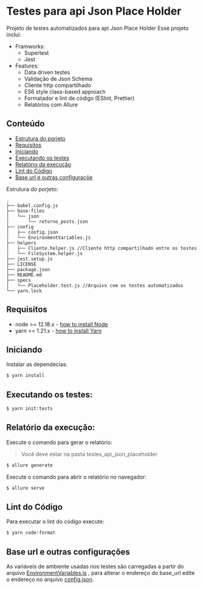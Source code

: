 # Testes para api Json Place Holder

Projeto de testes automatizados para api Json Place Holder
Esse projeto inclui:
- Framworks:
    - Supertest
    - Jest
- Features:
    - Data driven testes
    - Validação de Json Schema
    - Cliente http compartilhado 
    - ES6 style class-based approach
    - Formatador e lint de código (ESlint, Prettier)
    - Relatórios com Allure

## Conteúdo
- [Estrutura do porjeto](#Estrutura-do-porjeto)
- [Requisitos](#Requisitos)
- [Iniciando](#Iniciando)
- [Executando os testes](#Executando-os-testes)
- [Relatório da execução](#Relatório-da-execução)
- [Lint do Código](#Lint-do-Código)
- [Base url e outras configuraçõe](#Base-url-e-outras-configuraçõe)

Estrutura do porjeto:
```
.
├── babel.config.js
├── base-files
│   └── json
│       └── retorno_posts.json
├── config
│   ├── config.json
│   └── EnvironmentVariables.js
├── helpers
│   ├── Cliente.helper.js //Cliente http compartilhado entre os testes
│   └── FileSystem.helper.js
├── jest.setup.js
├── LICENSE
├── package.json
├── README.md
├── specs
│   └── Placeholder.test.js //Arquivo com os testes automatizados
└── yarn.lock
```
    
## Requisitos
- node >= 12.18.x - [how to install Node](https://nodejs.org/en/download/)
- yarn >= 1.21.x - [how to install Yarn](https://yarnpkg.com/en/docs/install#debian-stable)

## Iniciando
Instalar as dependecias:

```bash
$ yarn install
```

## Executando os testes:
```bash
$ yarn init:tests
```

## Relatório da execução:
Execute o comando para gerar o relatório:
> Você deve estar na pasta testes_api_json_placeholder
```bash
$ allure generate
```

Execute o comando para abrir o relatório no navegador:

```bash
$ allure serve
```

## Lint do Código
Para executar o lint do código execute:

```bash
$ yarn code:format
```

## Base url e outras configurações
As variáveis de ambiente usadas nos testes são carregadas a partir do arquivo [EnvironmentVariables.js](https://github.com/Schveitzer/testes_api_json_placeholder/blob/master/config/EnvironmentVariables.js) , para alterar o endereço do base_url edite o endereço no arquivo [config.json](https://github.com/Schveitzer/testes_api_json_placeholder/blob/master/config/config.json).
